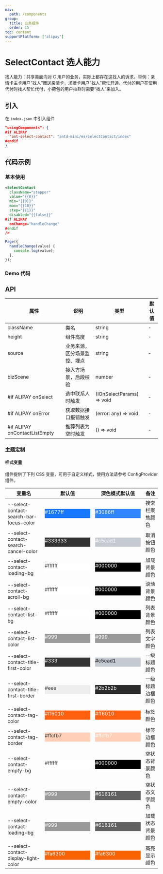 ```yaml
---
nav:
  path: /components
group:
  title: 业务组件
  order: 15
toc: content
supportPlatform: ['alipay']
---
```


# SelectContact 选人能力

找人能力：共享类面向对 C 用户的业务，实际上都存在这找人的诉求。举例：亲情卡主卡用户“找人”赠送亲情卡，求赠卡用户“找人”帮忙开通，代付的用户在使用代付时找人帮忙代付，小荷包的用户拉群时需要“找人”来加入。

## 引入

在 `index.json` 中引入组件

```json
"usingComponents": {
#if ALIPAY
  "ant-select-contact": "antd-mini/es/SelectContact/index"
#endif
}
```

## 代码示例

### 基本使用

```xml
<SelectContact
  className="stepper"
  value="{{0}}"
  min="{{0}}"
  max="{{10}}"
  step="{{1}}"
  disabled="{{false}}"
#if ALIPAY
  onChange="handleChange"
#endif
/>
```

```js
Page({
  handleChange(value) {
    console.log(value);
  },
});
```

### Demo 代码

<code src='../../demo/pages/SelectContact/index'></code>

## API

| 属性                          | 说明                         | 类型                      | 默认值 |
| ----------------------------- | ---------------------------- | ------------------------- | ------ |
| className                     | 类名                         | string                    | -      |
| height                        | 组件高度                     | string                    | -      |
| source                        | 业务来源，区分场景监控、埋点 | string                    | -      |
| bizScene                      | 接入方场景，后段校验         | number                    | -      |
| #if ALIPAY onSelect           | 选中联系人时触发             | (IOnSelectParams) => void | -      |
| #if ALIPAY onError            | 获取数据接口报错触发         | (error: any) => void      | -      |
| #if ALIPAY onContactListEmpty | 推荐列表为空时触发           | () => void                | -      |

### 主题定制

#### 样式变量

组件提供了下列 CSS 变量，可用于自定义样式，使用方法请参考 ConfigProvider 组件。

| 变量名                                | 默认值                                                                                                     | 深色模式默认值                                                                                        | 备注                     |
| ------------------------------------- | -------------------------------------------------------------------------------------------------------- | --------------------------------------------------------------------------------------------------- | ------------------------ |
| --select-contact-search-bar-focus-color | <div style="width: 150px; height: 30px; background-color: #1677ff; color: #ffffff;">#1677ff</div>        | <div style="width: 150px; height: 30px; background-color: #3086ff; color: #ffffff;">#3086ff</div>  | 搜索栏聚焦颜色           |
| --select-contact-search-cancel-color  | <div style="width: 150px; height: 30px; background-color: #333333; color: #ffffff;">#333333</div>         | <div style="width: 150px; height: 30px; background-color: #c5cad1; color: #ffffff;">#c5cad1</div>  | 取消按钮颜色             |
| --select-contact-loading-bg           | <div style="width: 150px; height: 30px; background-color: #ffffff; color: #333333;">#ffffff</div>         | <div style="width: 150px; height: 30px; background-color: #000000; color: #ffffff;">#000000</div>  | 加载背景颜色             |
| --select-contact-scroll-bg            | <div style="width: 150px; height: 30px; background-color: #ffffff; color: #333333;">#ffffff</div>         | <div style="width: 150px; height: 30px; background-color: #000000; color: #ffffff;">#000000</div>  | 滚动背景颜色             |
| --select-contact-list-bg              | <div style="width: 150px; height: 30px; background-color: #ffffff; color: #333333;">#ffffff</div>         | <div style="width: 150px; height: 30px; background-color: #000000; color: #ffffff;">#000000</div>  | 列表背景颜色             |
| --select-contact-list-color           | <div style="width: 150px; height: 30px; background-color: #999999; color: #ffffff;">#999</div>            | <div style="width: 150px; height: 30px; background-color: #999999; color: #ffffff;">#999</div>     | 列表文字颜色             |
| --select-contact-title-first-color    | <div style="width: 150px; height: 30px; background-color: #333333; color: #ffffff;">#333</div>            | <div style="width: 150px; height: 30px; background-color: #c5cad1; color: #000000;">#c5cad1</div>  | 一级标题颜色             |
| --select-contact-title-first-border   | <div style="width: 150px; height: 30px; background-color: #eeeeee; color: #333333;">#eee</div>            | <div style="width: 150px; height: 30px; background-color: #2b2b2b; color: #ffffff;">#2b2b2b</div>  | 一级标题边框颜色         |
| --select-contact-tag-color            | <div style="width: 150px; height: 30px; background-color: #ff6010; color: #ffffff;">#ff6010</div>         | <div style="width: 150px; height: 30px; background-color: #ff6010; color: #ffffff;">#ff6010</div>  | 标签颜色                 |
| --select-contact-tag-border           | <div style="width: 150px; height: 30px; background-color: #ffcfb7; color: #333333;">#ffcfb7</div>         | <div style="width: 150px; height: 30px; background-color: #ffcfb7; color: #ffffff;">#ffcfb7</div>  | 标签边框颜色             |
| --select-contact-empty-bg             | <div style="width: 150px; height: 30px; background-color: #ffffff; color: #333333;">#ffffff</div>         | <div style="width: 150px; height: 30px; background-color: #000000; color: #ffffff;">#000000</div>  | 空状态背景颜色           |
| --select-contact-empty-color          | <div style="width: 150px; height: 30px; background-color: #999999; color: #ffffff;">#999</div>            | <div style="width: 150px; height: 30px; background-color: #616161; color: #ffffff;">#616161</div>  | 空状态文字颜色           |
| --select-contact-loading-bg           | <div style="width: 150px; height: 30px; background-color: #999999; color: #ffffff;">#999</div>            | <div style="width: 150px; height: 30px; background-color: #616161; color: #ffffff;">#616161</div>  | 加载状态背景颜色         |
| --select-contact-display-light-color  | <div style="width: 150px; height: 30px; background-color: #fa6300; color: #ffffff;">#fa6300</div>         | <div style="width: 150px; height: 30px; background-color: #fa6300; color: #ffffff;">#fa6300</div>  | 高亮显示颜色             |
